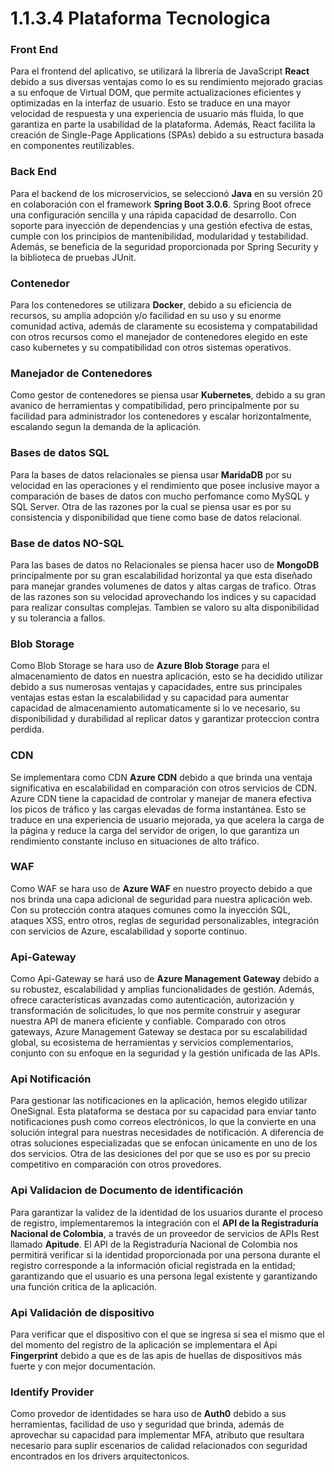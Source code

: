 # 1.1.3.4 Plataforma Tecnologica

### Front End

Para el frontend del aplicativo, se utilizará la librería de JavaScript **React** debido a sus diversas ventajas como lo es su rendimiento mejorado gracias a su enfoque de Virtual DOM, que permite actualizaciones eficientes y optimizadas en la interfaz de usuario. Esto se traduce en una mayor velocidad de respuesta y una experiencia de usuario más fluida, lo que garantiza en parte la usabilidad de la plataforma.
Además, React facilita la creación de Single-Page Applications (SPAs) debido a su estructura basada en componentes reutilizables. 

### Back End

Para el backend de los microservicios, se seleccionó **Java** en su versión 20 en colaboración con el framework **Spring Boot 3.0.6**. Spring Boot ofrece una configuración sencilla y una rápida capacidad de desarrollo. Con soporte para inyección de dependencias y una gestión efectiva de estas, cumple con los principios de mantenibilidad, modularidad y testabilidad. Además, se beneficia de la seguridad proporcionada por Spring Security y la biblioteca de pruebas JUnit.

### Contenedor

Para los contenedores se utilizara **Docker**, debido a su eficiencia de recursos, su amplia adopción y/o facilidad en su uso y su enorme comunidad activa, además de claramente su ecosistema y compatabilidad con otros recursos como el manejador de contenedores elegido en este caso kubernetes y su compatibilidad con otros sistemas operativos.

### Manejador de Contenedores

Como gestor de contenedores se piensa usar **Kubernetes**, debido a su gran avanico de herramientas y compatibilidad, pero principalmente por su facilidad para administrador los contenedores y escalar horizontalmente, escalando segun la demanda de la aplicación.

### Bases de datos SQL

Para la bases de datos relacionales se piensa usar **MaridaDB** por su velocidad en las operaciones y el rendimiento que posee inclusive mayor a comparación de bases de datos con mucho perfomance como MySQL y SQL Server. Otra de las razones por la cual se piensa usar es por su consistencia y disponibilidad que tiene como base de datos relacional.

### Base de datos NO-SQL

Para las bases de datos no Relacionales se piensa hacer uso de **MongoDB** principalmente por su gran escalabilidad horizontal ya que esta diseñado para manejar grandes volumenes de datos y altas cargas de trafico. Otras de las razones son su velocidad aprovechando los indices y su capacidad para realizar consultas complejas. Tambien se valoro su alta disponibilidad y su tolerancia a fallos.


### Blob Storage

Como Blob Storage se hara uso de **Azure Blob Storage** para el almacenamiento de datos en nuestra aplicación, esto se ha decidido utilizar debido a sus numerosas ventajas y capacidades, entre sus principales ventajas estas estan la escalabilidad y su capacidad para aumentar capacidad de almacenamiento automaticamente si lo ve necesario, su disponibilidad y durabilidad al replicar datos y garantizar proteccion contra perdida.

### CDN

Se implementara como CDN **Azure CDN** debido a que brinda una ventaja significativa en escalabilidad en comparación con otros servicios de CDN. Azure CDN tiene la capacidad de controlar y manejar de manera efectiva los picos de tráfico y las cargas elevadas de forma instantánea. Esto se traduce en una experiencia de usuario mejorada, ya que acelera la carga de la página y reduce la carga del servidor de origen, lo que garantiza un rendimiento constante incluso en situaciones de alto tráfico.

### WAF

Como WAF se hara uso de **Azure WAF** en nuestro proyecto debido a que nos brinda una capa adicional de seguridad para nuestra aplicación web. Con su protección contra ataques comunes como la inyección SQL, ataques XSS, entro otros,  reglas de seguridad personalizables, integración con servicios de Azure, escalabilidad y soporte continuo. 

### Api-Gateway

Como Api-Gateway se hará uso de **Azure Management Gateway** debido a su robustez, escalabilidad y amplias funcionalidades de gestión. Además, ofrece características avanzadas como autenticación, autorización y transformación de solicitudes, lo que nos permite construir y asegurar nuestra API de manera eficiente y confiable. Comparado con otros gateways, Azure Management Gateway se destaca por su escalabilidad global, su ecosistema de herramientas y servicios complementarios, conjunto con su enfoque en la seguridad y la gestión unificada de las APIs.

### Api Notificación

Para gestionar las notificaciones en la aplicación, hemos elegido utilizar OneSignal. Esta plataforma se destaca por su capacidad para enviar tanto notificaciones push como correos electrónicos, lo que la convierte en una solución integral para nuestras necesidades de notificación. A diferencia de otras soluciones especializadas que se enfocan únicamente en uno de los dos servicios. Otra de las desiciones del por que se uso es por su precio competitivo en comparación con otros provedores.

### Api Validacion de Documento de identificación

Para garantizar la validez de la identidad de los usuarios durante el proceso de registro, implementaremos la integración con el **API de la Registraduría Nacional de Colombia**, a través de un proveedor de servicios de APIs  Rest llamado **Apitude**. El API de la Registraduría Nacional de Colombia nos permitirá verificar si la identidad proporcionada por una persona durante el registro corresponde a la información oficial registrada en la entidad; garantizando que el usuario es una persona legal existente y garantizando una función critica de la aplicación.

### Api Validación de dispositivo

Para verificar que el dispositivo con el que se ingresa si sea el mismo que el del momento del registro de la aplicación se implementara el Api **Fingerprint** debido a que es de las apis de huellas de dispositivos más fuerte y con mejor documentación.

### Identify Provider

Como provedor de identidades se hara uso de **Auth0** debido a sus herramientas, facilidad de uso y seguridad que brinda, además de aprovechar su capacidad para implementar MFA, atributo que resultara necesario para suplir escenarios de calidad relacionados con seguridad encontrados en los drivers arquitectonicos.



